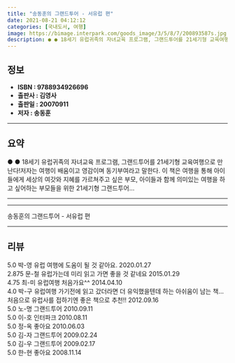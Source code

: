 ```yaml
---
title: "송동훈의 그랜드투어 - 서유럽 편"
date: 2021-08-21 04:12:12
categories: [국내도서, 여행]
image: https://bimage.interpark.com/goods_image/3/5/8/7/200893587s.jpg
description: ● ● 18세기 유럽귀족의 자녀교육 프로그램, 그랜드투어를 21세기형 교육여행으로 만난다!저자는 여행이 배움이고 영감이며 동기부여라고 말한다. 이 책은 여행을 통해 아이들에게 세상의 여갓와 지혜를 가르쳐주고 싶은 부모, 아이들과 함께 의미있는 여행을 하고 싶어하는 부모들을 위한 21
---
```


## **정보**

- **ISBN : 9788934926696**
- **출판사 : 김영사**
- **출판일 : 20070911**
- **저자 : 송동훈**

------



## **요약**

●  ●  18세기 유럽귀족의 자녀교육 프로그램, 그랜드투어를 21세기형 교육여행으로 만난다!저자는 여행이 배움이고 영감이며 동기부여라고 말한다. 이 책은 여행을 통해 아이들에게 세상의 여갓와 지혜를 가르쳐주고 싶은 부모, 아이들과 함께 의미있는 여행을 하고 싶어하는 부모들을 위한 21세기형 그랜드투어... 

------



------


송동훈의 그랜드투어 - 서유럽 편 

------


## **리뷰** 

5.0 박-영 유럽 여행에 도움이 될 것 같아요. 2020.01.27 <br/>2.875 문-철 유럽가는데 미리 읽고 가면 좋을 것 같네요 2015.01.29 <br/>4.75 최-미 유럽여행 처음가요^^ 2014.04.10 <br/>4.0 박-구 유럽여행 가기전에 읽고 갔더라면 더 유익했을텐데 하는 아쉬움이 남는 책...처음으로 유럽사를 접하기엔 좋은 책으로 추천!! 2012.09.16 <br/>5.0 노-명 그랜드투어 2010.09.11 <br/>5.0 이-호 인터파크 2010.08.11 <br/>5.0 정-옥 좋아요 2010.06.03 <br/>5.0 김-자 그랜드투어 2009.02.24 <br/>5.0 김-우 그랜드투어 2009.02.17 <br/>5.0 한-현 좋아요 2008.11.14 <br/>
